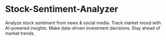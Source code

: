 # Stock-Sentiment-Analyzer
Analyze stock sentiment from news &amp; social media. Track market mood with AI-powered insights. Make data-driven investment decisions. Stay ahead of market trends.
